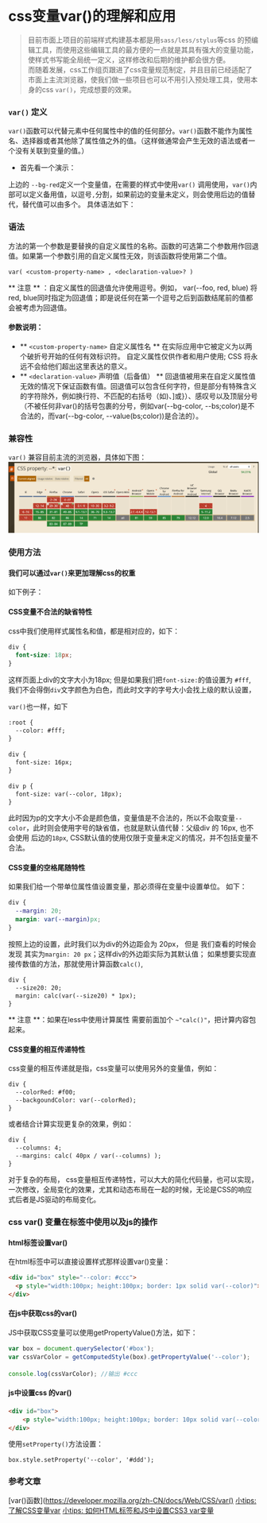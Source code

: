 # css变量var()的理解和应用

> 目前市面上项目的前端样式构建基本都是用`sass/less/stylus`等css 的预编辑工具，而使用这些编辑工具的最方便的一点就是其具有强大的变量功能，使样式书写能全局统一定义，这样修改和后期的维护都会很方便。  
> 而随着发展，css工作组页跟进了css变量规范制定，并且目前已经适配了市面上主流浏览器，使我们做一些项目也可以不用引入预处理工具，使用本身的css `var()`，完成想要的效果。

### `var()` 定义
`var()`函数可以代替元素中任何属性中的值的任何部分。`var()`函数不能作为属性名、选择器或者其他除了属性值之外的值。（这样做通常会产生无效的语法或者一个没有关联到变量的值。）

* 首先看一个演示： 

<slot name="cssVar1"></slot>

上边的 `--bg-red`定义一个变量值，在需要的样式中使用`var()` 调用使用，`var()`内部可以定义备用值，以逗号`,`分割，如果前边的变量未定义，则会使用后边的值替代，替代值可以由多个。 具体语法如下：

###  语法

方法的第一个参数是要替换的自定义属性的名称。函数的可选第二个参数用作回退值。如果第一个参数引用的自定义属性无效，则该函数将使用第二个值。  

```
var( <custom-property-name> , <declaration-value>? )
```

** 注意 ** ：自定义属性的回退值允许使用逗号。例如， var(--foo, red, blue) 将red, blue同时指定为回退值；即是说任何在第一个逗号之后到函数结尾前的值都会被考虑为回退值。

#### 参数说明：
* ** `<custom-property-name>` 自定义属性名 **
  在实际应用中它被定义为以两个破折号开始的任何有效标识符。 自定义属性仅供作者和用户使用; CSS 将永远不会给他们超出这里表达的意义。
* ** `<declaration-value>` 声明值（后备值） **
  回退值被用来在自定义属性值无效的情况下保证函数有值。回退值可以包含任何字符，但是部分有特殊含义的字符除外，例如换行符、不匹配的右括号（如)、]或}）、感叹号以及顶层分号（不被任何非var()的括号包裹的分号，例如var(--bg-color, --bs;color)是不合法的，而var(--bg-color, --value(bs;color))是合法的）。

### 兼容性

`var()` 兼容目前主流的浏览器，具体如下图：
![css-var()兼容性](../assets/css-var-JR.png)

### 使用方法

#### 我们可以通过`var()`来更加理解css的权重
如下例子：
<slot name="cssWeights"></slot>

#### CSS变量不合法的缺省特性
css中我们使用样式属性名和值，都是相对应的，如下：

``` css
div {
  font-size: 18px;
}
```
这样页面上div的文字大小为18px; 但是如果我们把`font-size:`的值设置为 `#fff`, 我们不会得倒`div`文字颜色为白色，而此时文字的字号大小会找上级的默认设置，

`var()`也一样，如下

```
:root {
  --color: #fff;
}

div {
  font-size: 16px;
}

div p {
  font-size: var(--color, 18px);
}
```
此时因为p的文字大小不会是颜色值，变量值是不合法的，所以不会取变量`--color`，此时则会使用字号的缺省值，也就是默认值代替：父级div 的 16px, 
也不会使用 后边的`18px`, CSS默认值的使用仅限于变量未定义的情况，并不包括变量不合法。

#### CSS变量的空格尾随特性

 如果我们给一个带单位属性值设置变量，那必须得在变量中设置单位。 如下：

``` css
div {
  --margin: 20;
  margin: var(--margin)px;
}
```
按照上边的设置，此时我们以为div的外边距会为 20px， 但是 我们查看的时候会发现 其实为`margin: 20 px`；这样div的外边距实际为其默认值；
如果想要实现直接传数值的方法，那就使用计算函数`calc()`,
```
div {
  --size20: 20;
  margin: calc(var(--size20) * 1px);
}
```
** 注意 **：如果在less中使用计算属性 需要前面加个 `~"calc()"`，把计算内容包起来。

<slot name="cssMargin"></slot>

#### CSS变量的相互传递特性
css变量的相互传递就是指，css变量可以使用另外的变量值，例如：
```
div {
  --colorRed: #f00;
  --backgoundColor: var(--colorRed);
}
```
或者结合计算实现更复杂的效果，例如：
```
div {
  --columns: 4;
  --margins: calc( 40px / var(--columns) );
}
```
对于复杂的布局， css变量相互传递特性，可以大大的简化代码量，也可以实现，一次修改，全局变化的效果，尤其和动态布局在一起的时候，无论是CSS的响应式后者是JS驱动的布局变化。

<slot name="cssLayout"></slot>

### css var() 变量在标签中使用以及js的操作

#### html标签设置var()

在html标签中可以直接设置样式那样设置var()变量：
``` html
<div id="box" style="--color: #ccc">
  <p style="width:100px; height:100px; border: 1px solid var(--color)"></p>
</div>
```
#### 在js中获取css的var()

JS中获取CSS变量可以使用getPropertyValue()方法，如下：

``` js
var box = document.querySelector('#box');
var cssVarColor = getComputedStyle(box).getPropertyValue('--color');

console.log(cssVarColor); //输出 #ccc
```
#### js中设置css 的var()

``` html
<div id="box">
    <p style="width:100px; height:100px; border: 10px solid var(--color);"></p>
</div>
```
使用`setProperty()`方法设置：

```
box.style.setProperty('--color', '#ddd');
```

### 参考文章
[var()函数](https://developer.mozilla.org/zh-CN/docs/Web/CSS/var()
[小tips:了解CSS变量var](https://www.zhangxinxu.com/wordpress/2016/11/css-css3-variables-var/?shrink=1)
[小tips: 如何HTML标签和JS中设置CSS3 var变量](https://www.zhangxinxu.com/wordpress/2018/11/html-js-set-css-css3-var%e5%8f%98%e9%87%8f/)